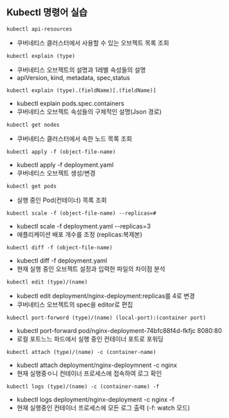 ## Kubectl 명령어 실습
`kubectl api-resources`
- 쿠버네티스 클러스터에서 사용할 수 있는 오브젝트 목록 조회

`kubectl explain (type)`
- 쿠버네티스 오브젝트의 설명과 1레벨 속성들의 설명
- apiVersion, kind, metadata, spec,status
  
`kubectl explain (type).(fieldName)[.(fieldName)]`
- kubectl explain pods.spec.containers
- 쿠버네티스 오브젝트 속성들의 구체적인 설명(Json 경로)

`kubectl get nodes`
- 쿠버네티스 클러스터에서 속한 노드 목록 조회

`kubectl apply -f (object-file-name)`
- kubectl apply -f deployment.yaml
- 쿠버네티스 오브젝트 생성/변경

`kubectl get pods`
- 실행 중인 Pod(컨테이너) 목록 조회

`kubectl scale -f (object-file-name) --replicas=#`
- kubectl scale -f deployment.yaml --replicas=3
- 애플리케이션 배포 개수를 조정 (replicas:복제본)

`kubectl diff -f (object-file-name)`
- kubectl diff -f deployment.yaml
- 현재 실행 중인 오브젝트 설정과 입력한 파일의 차이점 분석

`kubectl edit (type)/(name)`
- kubectl edit deployment/nginx-deployment:replicas를 4로 변경
- 쿠버네티스 오브젝트의 spec을 editor로 편집 

`kubectl port-forword (type)/(name) (local-port):(container port)`
- kubectl port-forward pod/nginx-deployment-74bfc88f4d-fkfjc 8080:80
- 로컬 포트느느 파드에서 실행 중인 컨테이너 포트로 포워딩

`kubectl attach (type)/(name) -c (container-name)`
- kubectl attach deployment/nginx-deploymnent -c nginx
- 현재 실행중ㅇ니 컨테이너 프로세스에 접속하여 로그 확인

`kubectl logs (type)/(name) -c (container-name) -f`
- kubectl logs deployment/nginx-deployment -c nginx -f
- 현재 실행중인 컨테이너 프로세스에 모든 로그 출력 (-f: watch 모드)

